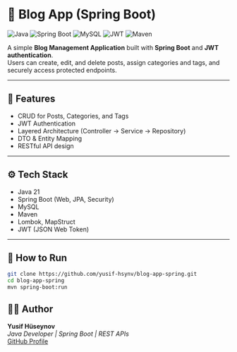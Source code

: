 # 📰 Blog App (Spring Boot)

![Java](https://img.shields.io/badge/Java-21-orange?logo=openjdk)
![Spring Boot](https://img.shields.io/badge/Spring%20Boot-3.5.6-brightgreen?logo=springboot)
![MySQL](https://img.shields.io/badge/MySQL-Database-blue?logo=mysql)
![JWT](https://img.shields.io/badge/JWT-Security-red?logo=jsonwebtokens)
![Maven](https://img.shields.io/badge/Maven-Build-blueviolet?logo=apachemaven)

A simple **Blog Management Application** built with **Spring Boot** and **JWT authentication**.  
Users can create, edit, and delete posts, assign categories and tags, and securely access protected endpoints.

---

## 🚀 Features
- CRUD for Posts, Categories, and Tags  
- JWT Authentication  
- Layered Architecture (Controller → Service → Repository)  
- DTO & Entity Mapping  
- RESTful API design  

---

## ⚙️ Tech Stack
- Java 21  
- Spring Boot (Web, JPA, Security)  
- MySQL  
- Maven  
- Lombok, MapStruct  
- JWT (JSON Web Token)

---

## 🧰 How to Run
```bash
git clone https://github.com/yusif-hsynv/blog-app-spring.git
cd blog-app-spring
mvn spring-boot:run
```

## 👨‍💻 Author  
**Yusif Hüseynov**  
*Java Developer | Spring Boot | REST APIs*  
[GitHub Profile](https://github.com/yusif-hsynv)

